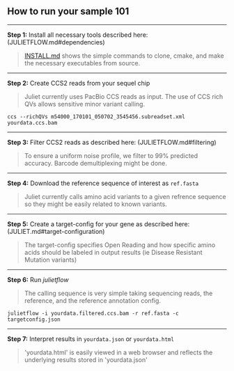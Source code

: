 ## How to run your sample 101

--------
**Step 1:** Install all necessary tools described here: (JULIETFLOW.md#dependencies)

> [INSTALL.md](INSTALL.md) shows the simple commands to clone, cmake,
>  and make the necessary executables from source.

--------
**Step 2:** Create CCS2 reads from your sequel chip

> Juliet currently uses PacBio CCS reads as input. The use of CCS rich QVs allows sensitive minor variant calling.

```
ccs --richQVs m54000_170101_050702_3545456.subreadset.xml yourdata.ccs.bam
```

--------
**Step 3:** Filter CCS2 reads as described here: (JULIETFLOW.md#filtering)

> To ensure a uniform noise profile, we filter to 99% predicted
>  accuracy. Barcode demultiplexing might be done.

--------
**Step 4:** Download the reference sequence of interest as `ref.fasta`

> Juliet currently calls amino acid variants to a given refrence
>  sequence so they might be easily related to known variants.

--------
**Step 5:** Create a target-config for your gene as described here: (JULIET.md#target-configuration)

> The target-config specifies Open Reading and how specific amino
>  acids should be labeled in output results (ie Disease Resistant
>  Mutation variants)


--------
**Step 6:** Run *julietflow*

> The calling sequence is very simple taking sequencing reads, the
>  reference, and the reference annotation config.

```
julietflow -i yourdata.filtered.ccs.bam -r ref.fasta -c targetconfig.json
```

--------
**Step 7:** Interpret results in `yourdata.json` or `yourdata.html`

> 'yourdata.html' is easily viewed in a web browser and reflects the
>  underlying results stored in 'yourdata.json'